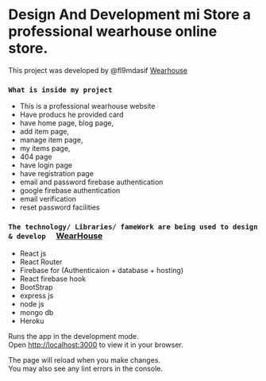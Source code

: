 # Design And Development mi Store a professional wearhouse online store.

This project was developed by @fl9mdasif [Wearhouse](https://capturedmoment.firebaseapp.com/)

### `What is inside my project`

* This is a professional wearhouse website
* Have producs he provided card
* have home page, blog page, 
* add item page, 
* manage item page, 
* my items page,
* 404 page
* have login page
* have registration page
* email and password firebase authentication
* google firebase authentication
* email verification 
* reset password facilities

### `The technology/ Libraries/ fameWork are being used to design & develop  ` [WearHouse](https://capturedmoment.firebaseapp.com/)
* React js 
* React Router
* Firebase for (Authenticaion + database + hosting)
* React firebase hook
* BootStrap 
* express js 
* node js 
* mongo db 
* Heroku 


Runs the app in the development mode.\
Open [http://localhost:3000](http://localhost:3000) to view it in your browser.

The page will reload when you make changes.\
You may also see any lint errors in the console.
